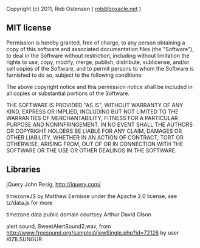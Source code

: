 Copyright (c) 2011, Rob Ostensen ( rob@boxacle.net )

## MIT license

Permission is hereby granted, free of charge, to any person obtaining
a copy of this software and associated documentation files (the
"Software"), to deal in the Software without restriction, including
without limitation the rights to use, copy, modify, merge, publish,
distribute, sublicense, and/or sell copies of the Software, and to
permit persons to whom the Software is furnished to do so, subject to
the following conditions:

The above copyright notice and this permission notice shall be
included in all copies or substantial portions of the Software.

THE SOFTWARE IS PROVIDED "AS IS", WITHOUT WARRANTY OF ANY KIND,
EXPRESS OR IMPLIED, INCLUDING BUT NOT LIMITED TO THE WARRANTIES OF
MERCHANTABILITY, FITNESS FOR A PARTICULAR PURPOSE AND
NONINFRINGEMENT. IN NO EVENT SHALL THE AUTHORS OR COPYRIGHT HOLDERS BE
LIABLE FOR ANY CLAIM, DAMAGES OR OTHER LIABILITY, WHETHER IN AN ACTION
OF CONTRACT, TORT OR OTHERWISE, ARISING FROM, OUT OF OR IN CONNECTION
WITH THE SOFTWARE OR THE USE OR OTHER DEALINGS IN THE SOFTWARE.

## Libraries

jQuery John Resig, http://jquery.com/

timezoneJS by Matthew Eernisse under the Apache 2.0 license, 
see tz/data.js for more

timezone data public domain courtsey Arthur David Olson

alert sound, SweetAlertSound2.wav, from 
http://www.freesound.org/samplesViewSingle.php?id=72126
by user KIZILSUNGUR
